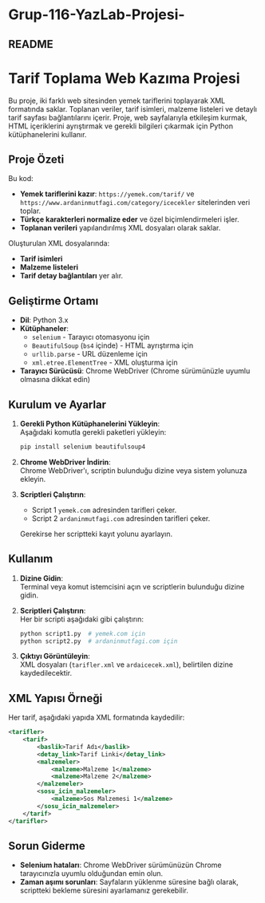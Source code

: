 # Grup-116-YazLab-Projesi-
## README

# Tarif Toplama Web Kazıma Projesi

Bu proje, iki farklı web sitesinden yemek tariflerini toplayarak XML formatında saklar. Toplanan veriler, tarif isimleri, malzeme listeleri ve detaylı tarif sayfası bağlantılarını içerir. Proje, web sayfalarıyla etkileşim kurmak, HTML içeriklerini ayrıştırmak ve gerekli bilgileri çıkarmak için Python kütüphanelerini kullanır.

## Proje Özeti

Bu kod:
- **Yemek tariflerini kazır**: `https://yemek.com/tarif/` ve `https://www.ardaninmutfagi.com/category/icecekler` sitelerinden veri toplar.
- **Türkçe karakterleri normalize eder** ve özel biçimlendirmeleri işler.
- **Toplanan verileri** yapılandırılmış XML dosyaları olarak saklar.

Oluşturulan XML dosyalarında:
- **Tarif isimleri**
- **Malzeme listeleri**
- **Tarif detay bağlantıları** yer alır.

## Geliştirme Ortamı

- **Dil**: Python 3.x
- **Kütüphaneler**:
  - `selenium` - Tarayıcı otomasyonu için
  - `BeautifulSoup` (`bs4` içinde) - HTML ayrıştırma için
  - `urllib.parse` - URL düzenleme için
  - `xml.etree.ElementTree` - XML oluşturma için
- **Tarayıcı Sürücüsü**: Chrome WebDriver (Chrome sürümünüzle uyumlu olmasına dikkat edin)

## Kurulum ve Ayarlar

1. **Gerekli Python Kütüphanelerini Yükleyin**:  
   Aşağıdaki komutla gerekli paketleri yükleyin:
   ```bash
   pip install selenium beautifulsoup4
   ```

2. **Chrome WebDriver İndirin**:  
   Chrome WebDriver'ı, scriptin bulunduğu dizine veya sistem yolunuza ekleyin.

3. **Scriptleri Çalıştırın**:  
   - Script 1 `yemek.com` adresinden tarifleri çeker.
   - Script 2 `ardaninmutfagi.com` adresinden tarifleri çeker.

   Gerekirse her scriptteki kayıt yolunu ayarlayın.

## Kullanım

1. **Dizine Gidin**:  
   Terminal veya komut istemcisini açın ve scriptlerin bulunduğu dizine gidin.

2. **Scriptleri Çalıştırın**:  
   Her bir scripti aşağıdaki gibi çalıştırın:
   ```bash
   python script1.py  # yemek.com için
   python script2.py  # ardaninmutfagi.com için
   ```

3. **Çıktıyı Görüntüleyin**:  
   XML dosyaları (`tarifler.xml` ve `ardaicecek.xml`), belirtilen dizine kaydedilecektir.

## XML Yapısı Örneği

Her tarif, aşağıdaki yapıda XML formatında kaydedilir:

```xml
<tarifler>
    <tarif>
        <baslik>Tarif Adı</baslik>
        <detay_link>Tarif Linki</detay_link>
        <malzemeler>
            <malzeme>Malzeme 1</malzeme>
            <malzeme>Malzeme 2</malzeme>
        </malzemeler>
        <sosu_icin_malzemeler>
            <malzeme>Sos Malzemesi 1</malzeme>
        </sosu_icin_malzemeler>
    </tarif>
</tarifler>
```

## Sorun Giderme

- **Selenium hataları**: Chrome WebDriver sürümünüzün Chrome tarayıcınızla uyumlu olduğundan emin olun.
- **Zaman aşımı sorunları**: Sayfaların yüklenme süresine bağlı olarak, scriptteki bekleme süresini ayarlamanız gerekebilir.
